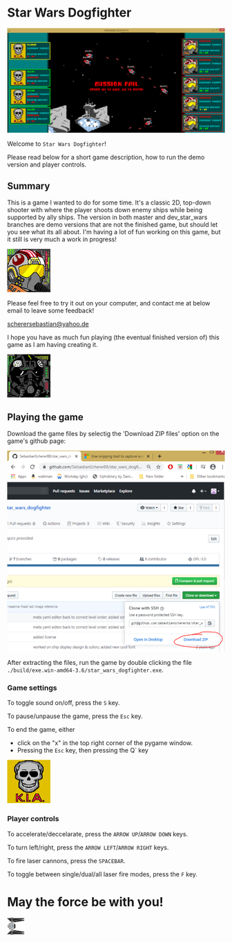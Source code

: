 # Star Wars Dogfighter

![Better luck next time!](./graphics/readme_pics/game_screenshot.png)

Welcome to `Star Wars Dogfighter`! 

Please read below for a short game description, how to run the demo version and player controls.

## Summary

This is a game I wanted to do for some time. It's a classic 2D, top-down shooter with where the player shoots down enemy ships while being
supported by ally ships. The version in both master and dev_star_wars branches are demo versions that are not the finished game,
but should let you see what its all about. I'm having a lot of fun working on this game, but it still is very much a work in progress!

![Your standard rebel scum](./graphics/cockpit/rebel_pilot1.bmp)

Please feel free to try it out on your computer, and contact me at below email to leave some feedback!

scherersebastian@yahoo.de

I hope you have as much fun playing (the eventual finished version of) this game as I am having creating it.

![Another empire stooge](./graphics/cockpit/empire_pilot1.bmp)

## Playing the game

Download the game files by selectig the 'Download ZIP files' option on the game's github page:

![Download the game](./graphics/readme_pics/github_download.PNG)

After extracting the files, run the game by double clicking the file `./build/exe.win-amd64-3.6/star_wars_dogfighter.exe`.

### Game settings

To toggle sound on/off, press the `S` key.

To pause/unpause the game, press the `Esc` key.

To end the game, either

  - click on the "x" in the top right corner of the pygame window.
  - Pressing the `Esc` key, then pressing the Q` key

![Game Over](./graphics/cockpit/skull.bmp)

### Player controls

To accelerate/deccelarate, press the `ARROW UP`/`ARROW DOWN` keys.

To turn left/right, press the `ARROW LEFT`/`ARROW RIGHT` keys.

To fire laser cannons, press the `SPACEBAR`.

To toggle between single/dual/all laser fire modes, press the `F` key.

# May the force be with you!

![Intercept!](./graphics/sprite_skins/tieinterceptor1.bmp)